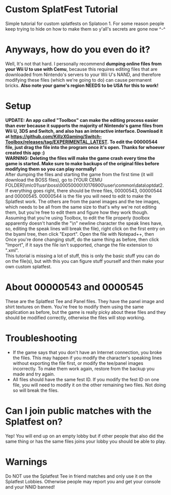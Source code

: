 # Custom SplatFest Tutorial
Simple tutorial for custom splatfests on Splatoon 1. For some reason people keep trying to hide on how to make them so y'all's secrets are gone now ^-^
# Anyways, how do you even do it?
Well, It's not that hard. I personally recommend **dumping online files from your Wii U to use with Cemu**, because this requires editing files that are downloaded from Nintendo's servers to your Wii U's NAND, and therefore modifying these files (which we're going to do) can cause permanent bricks. **Also note your game's region NEEDS to be USA for this to work!**
# Setup
**UPDATE: An app called "Toolbox" can make the editing process easier than ever because it supports the majority of Nintendo's game files from Wii U, 3DS and Switch, and also has an interactive interface. Download it at https://github.com/KillzXGaming/Switch-Toolbox/releases/tag/EXPERIMENTAL_LATEST. To edit the 00000544 file, just drag the file into the program once it's open. Thanks for whoever created this app :)**
<br />
**WARNING: Deleting the files will make the game crash every time the game is started. Make sure to make backups of the original files before modifying them so you can play normally!**
<br />
After dumping the files and starting the game from the first time (it will download the BOSS files), go to [YOUR CEMU FOLDER]\mlc01\usr\boss\00050000\10176900\user\common\data\optdat2. If everything goes right, there should be three files, 00000543, 00000544 and 00000545.
00000544 is the file you will need to edit to make the Splatfest work. The others are from the panel images and the tee images, which needs to be all from the same size to that's why we're not editing them, but you're free to edit them and figure how they work though.<br />
Assuming that you're using Toolbox, to edit the file properly (toolbox apparently doesn't handle the "\n" newline character the speak lines have, so, editing the speak lines will break the file), right click on the first entry on the byaml tree, then click "Export". Open the file with Notepad++, then Once you're done changing stuff, do the same thing as before, then click "Import", if it says the file isn't supported, change the file extension to ".xml".<br />
This tutorial is missing a lot of stuff, this is only the basic stuff you can do on the file(s), but with this you can figure stuff yourself and then make your own custom splatfest. <br />
# About 00000543 and 0000545
These are the Splatfest Tee and Panel files. They have the panel image and shirt textures on them. You're free to modify them using the same application as before, but the game is really picky about these files and they should be modified correctly, otherwise the files will stop working.
# Troubleshooting
- If the game says that you don't have an Internet connection, you broke the files. This may happen if you modify the character's speaking lines without exporting the file first, or modify the tee/panel images incorrectly. To make them work again, restore from the backup you made and try again.
- All files should have the same fest ID. If you modify the fest ID on one file, you will need to modify it on the other remaining two files. Not doing so will break the files.
# Can I join public matches with the Splatfest on?
Yep! You will end up on an empty lobby but if other people that also did the same thing or has the same files joins your lobby you should be able to play.
# Warnings
Do NOT use the Splatfest Tee in friend matches and only use it on the Splatfest Lobbies. Otherwise people may report you and get your console and your NNID banned!
